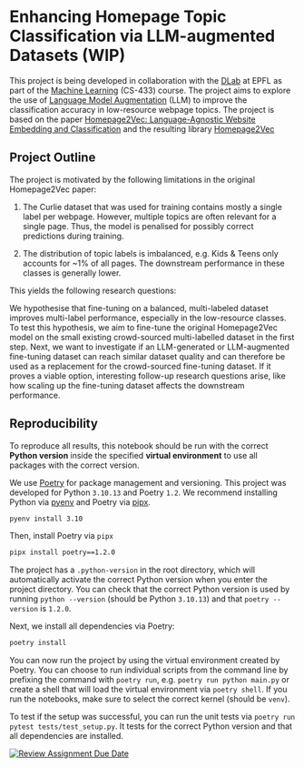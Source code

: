 # Enhancing Homepage Topic Classification via LLM-augmented Datasets (WIP)

This project is being developed in collaboration with the [DLab](https://dlab.epfl.ch/) at EPFL as part of the [Machine Learning](https://www.epfl.ch/labs/mlo/machine-learning-cs-433/) (CS-433) course. The project aims to explore the use of [Language Model Augmentation](https://arxiv.org/abs/2105.03075) (LLM) to improve the classification accuracy in low-resource webpage topics. The project is based on the paper [Homepage2Vec:  Language-Agnostic Website Embedding and Classification](https://arxiv.org/pdf/2201.03677.pdf) and the resulting library [Homepage2Vec](https://github.com/epfl-dlab/homepage2vec)

## Project Outline

The project is motivated by the following limitations in the original Homepage2Vec paper:

1. The Curlie dataset that was used for training contains mostly a single label per webpage. However, multiple topics are often relevant for a single page. Thus, the model is penalised for possibly correct predictions during training.

2. The distribution of topic labels is imbalanced, e.g. Kids & Teens only accounts for ~1% of all pages. The downstream performance in these classes is generally lower.

This yields the following research questions:

We hypothesise that fine-tuning on a balanced, multi-labeled dataset improves multi-label performance, especially in the low-resource classes. To test this hypothesis, we aim to fine-tune the original Homepage2Vec model on the small existing crowd-sourced multi-labelled dataset in the first step. Next, we want to investigate if an LLM-generated or LLM-augmented fine-tuning dataset can reach similar dataset quality and can therefore be used as a replacement for the crowd-sourced fine-tuning dataset. If it proves a viable option, interesting follow-up research questions arise, like how scaling up the fine-tuning dataset affects the downstream performance.

## Reproducibility

To reproduce all results, this notebook should be run with the correct **Python version** inside the specified **virtual environment** to use all packages with the correct version.

We use [Poetry](https://python-poetry.org/) for package management and versioning. This project was developed for Python `3.10.13` and Poetry `1.2`. We recommend installing Python via [pyenv](https://github.com/pyenv/pyenv) and Poetry via [pipx](https://pypa.github.io/pipx/).

```bash
pyenv install 3.10
```

Then, install Poetry via `pipx`

```bash
pipx install poetry==1.2.0
```

The project has a `.python-version` in the root directory, which will automatically activate the correct Python version when you enter the project directory. You can check that the correct Python version is used by running `python --version` (should be Python `3.10.13`) and that `poetry --version` is `1.2.0`.

Next, we install all dependencies via Poetry:

```bash
poetry install
```

You can now run the project by using the virtual environment created by Poetry. You can choose to run individual scripts from the command line by prefixing the command with `poetry run`, e.g. `poetry run python main.py` or create a shell that will load the virtual environment via `poetry shell`. If you run the notebooks, make sure to select the correct kernel (should be `venv`).

To test if the setup was successful, you can run the unit tests via `poetry run pytest tests/test_setup.py`. It tests for the correct Python version and that all dependencies are installed.

[![Review Assignment Due Date](https://classroom.github.com/assets/deadline-readme-button-24ddc0f5d75046c5622901739e7c5dd533143b0c8e959d652212380cedb1ea36.svg)](https://classroom.github.com/a/fEFF99tU)